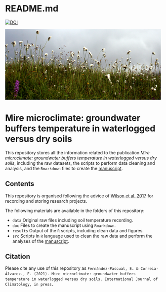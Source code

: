 README.md
================

[![DOI](https://zenodo.org/badge/DOI/10.5281/zenodo.4081418.svg)](https://doi.org/10.5281/zenodo.4081418)

![Alkaline fen in the Cantabrian Mountains](data/Sierra%20Cebolleda.jpg)

# Mire microclimate: groundwater buffers temperature in waterlogged versus dry soils

This repository stores all the information related to the publication
*Mire microclimate: groundwater buffers temperature in waterlogged
versus dry soils*, including the raw datasets, the scripts to perform
data cleaning and analysis, and the `Rmarkdown` files to create the
[manuscript](https://github.com/efernandezpascual/mires/blob/master/doc/manuscript.md).

## Contents

This repository is organised following the advice of [Wilson et
al. 2017](https://doi.org/10.1371/journal.pcbi.1005510) for recording
and storing research projects.

The following materials are available in the folders of this repository:

  - `data` Original raw files including soil temperature recording.
  - `doc` Files to create the manuscript using `Rmarkdown`.
  - `results` Output of the `R` scripts, including clean data and
    figures.
  - `src` Scripts in `R` language used to clean the raw data and perform
    the analyses of the
    [manuscript](https://github.com/efernandezpascual/mires/blob/master/doc/manuscript.md).

## Citation

Please cite any use of this repository as `Fernández-Pascual, E. &
Correia-Álvarez., E. (2021). Mire microclimate: groundwater buffers
temperature in waterlogged versus dry soils. International Journal of
Climatology, in press.`
